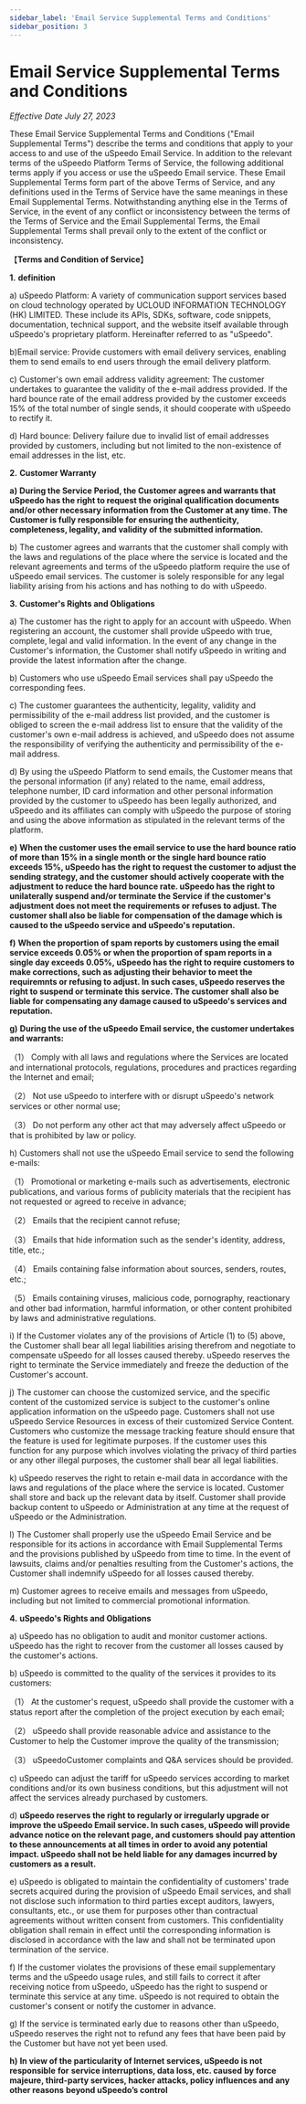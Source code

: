 ```yaml
---
sidebar_label: 'Email Service Supplemental Terms and Conditions'
sidebar_position: 3
---
```

 

# Email Service Supplemental Terms and Conditions

*Effective Date July 27, 2023*

These Email Service Supplemental Terms and Conditions ("Email Supplemental Terms") describe the terms and conditions that apply to your access to and use of the uSpeedo Email Service. In addition
to the relevant terms of the uSpeedo Platform Terms of Service, the following additional terms apply if you access or use the uSpeedo Email service. These Email Supplemental Terms form part of the above Terms of Service, and any definitions used in the Terms of Service have the same meanings in these Email Supplemental Terms. Notwithstanding anything else in the Terms of Service, in the event of any conflict or inconsistency between the terms of the Terms of Service and the Email Supplemental Terms, the Email Supplemental Terms shall prevail only to the extent of the conflict or inconsistency.

【**Terms and Condition of Service**】

**1.** **definition**

a) uSpeedo Platform: A variety of communication support services based on cloud technology operated by UCLOUD INFORMATION TECHNOLOGY (HK) LIMITED. These include its APIs, SDKs, software, code snippets, documentation, technical support, and the website  itself available through uSpeedo's proprietary platform. Hereinafter referred to as "uSpeedo".

b)Email service: Provide customers with email delivery services, enabling them to send emails to end
users through the email delivery platform.

c) Customer's own email address validity agreement: The customer undertakes to guarantee the validity of the e-mail address provided. If the hard bounce rate of the email address provided by the customer exceeds 15% of the total number of single sends, it should cooperate with uSpeedo  to rectify it.

d) Hard bounce: Delivery failure due to invalid list of email addresses provided by customers, including
but not limited to the non-existence of email addresses in the list, etc.

**2.** **Customer Warranty**

**a)** **During the Service Period, the Customer agrees and warrants that uSpeedo has the right to request the original qualification documents and/or other necessary information from
the Customer at any time. The Customer is fully responsible for ensuring the authenticity, completeness, legality, and validity of the submitted information.**

b) The customer agrees and warrants that the customer shall comply with the laws and regulations of the place where the service is located and the relevant agreements and terms of the uSpeedo  platform require the use of  uSpeedo email services. The customer is solely responsible for any legal liability arising from his actions and has nothing to do with  uSpeedo.

**3.** **Customer's Rights and Obligations**

a) The customer has the right to apply for an account with uSpeedo. When registering an account, the
customer shall provide  uSpeedo  with true, complete, legal and valid information. In the event of any
change in the Customer's information, the Customer shall notify  uSpeedo in writing and provide the latest information after the change.

b) Customers who use uSpeedo Email services shall pay uSpeedo the corresponding fees.

c) The customer guarantees the authenticity, legality, validity and permissibility of the e-mail address
list provided, and the customer is obliged to screen the e-mail address list to ensure that the validity of the customer's own e-mail address is achieved, and uSpeedo  does not assume the responsibility of verifying the authenticity and permissibility of the e-mail address.

d) By using the uSpeedo Platform to send emails, the Customer means that the personal information (if any) related to the name, email address, telephone number, ID card information and other personal information provided by the customer to uSpeedo has been legally authorized, and uSpeedo and its affiliates can comply with uSpeedo the purpose of storing and using the above information as stipulated in the relevant terms of the platform.

**e)** **When the customer uses the email service to use the hard bounce ratio of more than 15% in a single month or the single hard bounce ratio exceeds 15%, uSpeedo has the right to request the customer to adjust the sending strategy, and the customer should actively cooperate with the adjustment to reduce the hard bounce rate. uSpeedo has the right to unilaterally suspend and/or terminate the Service** **if the customer's** **adjustment does not meet the requirements or refuses to adjust. The customer shall also be liable for compensation of the damage which is caused to the uSpeedo service and uSpeedo's reputation.**

**f)** **When the proportion of spam reports by customers using the email service exceeds 0.05% or when the proportion of spam reports in a single day exceeds 0.05%, uSpeedo has the right to require customers to make corrections, such as adjusting their behavior to meet the requiremnts or refusing to adjust. In such cases, uSpeedo reserves the right to suspend or terminate this service. The customer shall also be liable for compensating any damage caused to  uSpeedo's services and reputation.**

**g)** **During the use of the uSpeedo Email service, the customer undertakes and warrants:**

（1） Comply with all laws and regulations where the Services are located and international protocols, regulations, procedures and practices regarding the Internet and email;

（2） Not use uSpeedo to interfere with or disrupt  uSpeedo's  network services or other normal use;

（3） Do not perform any other act that may adversely affect uSpeedo or that is prohibited by law or policy.

h) Customers shall not use the uSpeedo Email service to send the following e-mails:

（1） Promotional or marketing e-mails such as advertisements, electronic publications, and various forms of publicity materials that the recipient has not requested or agreed to receive in advance;

（2） Emails that the recipient cannot refuse;

（3） Emails that hide information such as the sender's identity, address, title, etc.;

（4） Emails containing false information about sources, senders, routes, etc.;

（5） Emails containing viruses, malicious code, pornography, reactionary and other bad information,
harmful information, or other content prohibited by laws and administrative regulations.

i) If the Customer violates any of the provisions of Article (1) to (5) above, the Customer shall bear all legal liabilities arising therefrom and negotiate to compensate uSpeedo  for all losses caused thereby. uSpeedo  reserves the right to terminate the Service immediately and freeze the deduction of the Customer's account.

j) The customer can choose the customized service, and the specific content of the customized service is subject to the customer's online application information on the uSpeedo  page. Customers shall not use uSpeedo Service Resources in excess of their customized Service Content. Customers who customize the message tracking feature should ensure that the feature is used for legitimate purposes. If the customer uses this function for any purpose which involves violating the privacy of third parties or any other illegal purposes, the customer shall bear all legal liabilities.

k) uSpeedo reserves the right to retain e-mail data  in accordance with the laws and regulations of the place where the service is located. Customer shall store and back up the relevant data by itself.
Customer shall provide backup content to uSpeedo or Administration at any time at the request of uSpeedo  or the Administration.

l) The Customer shall properly use the uSpeedo Email Service and be responsible for its actions in
accordance with Email Supplemental Terms and the provisions published by uSpeedo  from time to time. In the event of lawsuits, claims and/or penalties resulting from the Customer's actions, the Customer shall indemnify  uSpeedo  for all losses caused thereby.

m) Customer agrees to receive  emails and messages from uSpeedo, including but not limited to commercial promotional information.

**4.** **uSpeedo's Rights and Obligations**

a) uSpeedo has no obligation to audit and monitor customer actions. uSpeedo has the right to recover from the customer all losses caused by the customer's actions.

b) uSpeedo is committed to the quality of the services it provides to its customers:

（1） At the customer's request, uSpeedo  shall provide the customer with a status report after the completion of the project execution by each email;

（2） uSpeedo shall provide reasonable advice and assistance to the Customer to help the Customer improve the quality of the transmission;

（3） uSpeedoCustomer complaints and Q&A services should be provided.

c) uSpeedo can adjust the tariff for uSpeedo services according to market conditions and/or its own business conditions, but this adjustment will not affect the services already purchased by customers.

d) **uSpeedo reserves the right to regularly or irregularly upgrade or improve the uSpeedo Email service. In such cases, uSpeedo will provide advance notice on the relevant page, and customers should pay attention to these announcements at all times in order to avoid any potential impact. uSpeedo shall not be held liable for any damages incurred by customers as a result.**

e) uSpeedo is obligated to maintain the confidentiality of customers' trade secrets acquired during the provision of uSpeedo Email services, and shall not disclose such information to third parties except auditors, lawyers, consultants, etc., or use them for purposes other than contractual agreements without written consent from customers. This confidentiality obligation shall remain in effect until the
corresponding information is disclosed in accordance with the law and shall not be terminated upon termination of the service. 

f) If the customer violates the provisions of these email supplementary terms and the uSpeedo usage rules, and still fails to correct it after receiving notice from uSpeedo,  uSpeedo  has the right to suspend or terminate this service at any time. uSpeedo  is not required to obtain the customer's consent or notify the customer in advance.

g) If the service is terminated early due to reasons other than uSpeedo, uSpeedo reserves the right not to refund any fees that have been paid by the Customer but have not yet been used.

**h)** **In view of the particularity of Internet services, uSpeedo is not responsible** **for** **service interruptions, data loss, etc. caused** **by force majeure, third-party services, hacker attacks, policy influences and any other reasons** **beyond uSpeedo’s control**
